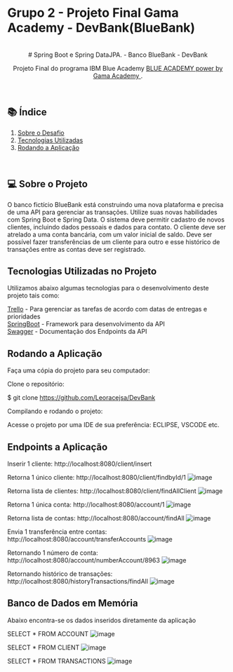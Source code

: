 # Grupo 2 - Projeto Final Gama Academy - DevBank(BlueBank)

<br>
<div align=center>   
# Spring Boot e Spring DataJPA. - Banco BlueBank - DevBank

Projeto Final do programa IBM Blue Academy <a href="https://ibmblueacademy.corporate.gama.academy/"> BLUE ACADEMY power by Gama Academy </a>.

</div><br>

## 📚 Índice
 1. [Sobre o Desafio](#projeto)
 2. [Tecnologias Utilizadas](#tecnologias)
 3. [Rodando a Aplicação](#requisitos)
<div id='projeto'/>
<br>

## 💻 Sobre o Projeto

O banco fictício BlueBank está construindo uma nova plataforma e precisa de
uma API para gerenciar as transações. Utilize suas novas habilidades com Spring Boot e
Spring Data.
O sistema deve permitir cadastro de novos clientes, incluindo dados pessoais e
dados para contato. O cliente deve ser atrelado a uma conta bancária, com um valor
inicial de saldo. Deve ser possível fazer transferências de um cliente para outro e esse
histórico de transações entre as contas deve ser registrado.

## Tecnologias Utilizadas no Projeto

Utilizamos abaixo algumas tecnologias para o desenvolvimento deste projeto tais como:

<a href="https://trello.com/b/POKeOJoX/blue-academy-ibm">Trello</a> - Para gerenciar as tarefas de acordo com datas de entregas e prioridades<br>
<a href="https://spring.io/">SpringBoot</a> - Framework para desenvolvimento da API<br>
<a href="https://swagger.io/tools/swagger-ui">Swagger</a> - Documentação dos Endpoints da API<br>

## Rodando a Aplicação

Faça uma cópia do projeto para seu computador:

Clone o repositório:

$ git clone https://github.com/Leoracejsa/DevBank

Compilando e rodando o projeto:

Acesse o projeto por uma IDE de sua preferência: ECLIPSE, VSCODE etc.

## Endpoints a Aplicação

Inserir 1 cliente:
http://localhost:8080/client/insert

Retorna 1 único cliente:
http://localhost:8080/client/findbyId/1
![image](https://user-images.githubusercontent.com/6587097/140747247-470f2695-91f1-44bd-ad19-0edb24e8b3cf.png)


Retorna lista de clientes:
http://localhost:8080/client/findAllClient
![image](https://user-images.githubusercontent.com/6587097/140747371-bc8151bc-f8f7-40b4-9123-d1cd7cbc4ff8.png)


Retorna 1 única conta:
http://localhost:8080/account/1
![image](https://user-images.githubusercontent.com/6587097/140747425-3be6d4f3-3999-4537-9d3a-eab8268cde7d.png)


Retorna lista de contas:
http://localhost:8080/account/findAll
![image](https://user-images.githubusercontent.com/6587097/140747471-30b432b4-2a3f-4f0b-a374-ce033ec0832a.png)


Envia 1 transferência entre contas:
http://localhost:8080/account/transferAccounts
![image](https://user-images.githubusercontent.com/6587097/140747522-1b16b35a-cba5-43cf-9aeb-11f70728b745.png)


Retornando 1 número de conta:
http://localhost:8080/account/numberAccount/8963
![image](https://user-images.githubusercontent.com/6587097/140747572-077933d7-2e72-4190-ba69-bc4a552cd1f8.png)

Retornando histórico de transações:
http://localhost:8080/historyTransactions/findAll
![image](https://user-images.githubusercontent.com/6587097/140756640-16844539-3bdb-4c38-a92a-d575d45a0fdd.png)


## Banco de Dados em Memória 

Abaixo encontra-se os dados inseridos diretamente da aplicação

SELECT * FROM ACCOUNT 
![image](https://user-images.githubusercontent.com/6587097/140747732-3de07e6f-4e80-4d99-9bc2-dc0005f46f21.png)

SELECT * FROM CLIENT 
![image](https://user-images.githubusercontent.com/6587097/140747832-ada984e2-1722-42a3-803a-a12657aeb8db.png)

SELECT * FROM TRANSACTIONS 
![image](https://user-images.githubusercontent.com/6587097/140747907-67d4455c-fa69-4bcd-9b06-b89c2cccaba2.png)










